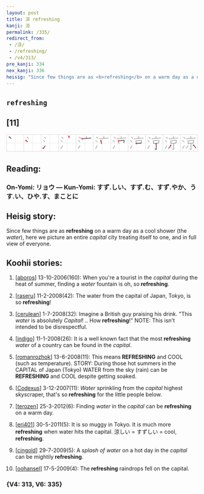 ```yaml
---
layout: post
title: 涼 refreshing
kanji: 涼
permalink: /335/
redirect_from:
 - /涼/
 - /refreshing/
 - /v4/313/
pre_kanji: 334
nex_kanji: 336
heisig: "Since few things are as <b>refreshing</b> on a warm day as a cool shower (the <i>water</i>), here we picture an entire <i>capital</i> city treating itself to one, and in full view of everyone."
---
```


## `refreshing`

## [11]

<div class="stroke"><img src="../images/E6B6BC.png" /></div>

## Reading:

### On-Yomi: リョウ &mdash; Kun-Yomi: すず.しい、すず.む、すず.やか、うす.い、ひや.す、まことに

## Heisig story:

Since few things are as <b>refreshing</b> on a warm day as a cool shower (the <i>water</i>), here we picture an entire <i>capital</i> city treating itself to one, and in full view of everyone.

## Koohii stories:

1) [<a href="http://kanji.koohii.com/profile/aboros">aboros</a>] 13-10-2006(160): When you&#039;re a tourist in the <em>capital</em> during the heat of summer, finding a <em>water</em> fountain is oh, so<strong> refreshing</strong>.

2) [<a href="http://kanji.koohii.com/profile/raseru">raseru</a>] 11-2-2008(42): The water from the capital of Japan, Tokyo, is so<strong> refreshing</strong>!

3) [<a href="http://kanji.koohii.com/profile/cerulean">cerulean</a>] 1-7-2008(32): Imagine a British guy praising his drink. &quot;This <em>water</em> is absolutely <em>Capital</em>! .. How<strong> refreshing</strong>!&quot; NOTE: This isn&#039;t intended to be disrespectful.

4) [<a href="http://kanji.koohii.com/profile/indigo">indigo</a>] 11-1-2008(26): It is a well known fact that the most<strong> refreshing</strong> <em>water</em> of a country can be found in the <em>capital</em>.

5) [<a href="http://kanji.koohii.com/profile/romanrozhok">romanrozhok</a>] 13-6-2008(11): This means<strong> REFRESHING</strong> and COOL (such as temperature). STORY: During those hot summers in the CAPITAL of Japan (Tokyo) WATER from the sky (rain) can be<strong> REFRESHING</strong> and COOL despite getting soaked.

6) [<a href="http://kanji.koohii.com/profile/Codexus">Codexus</a>] 3-12-2007(11): <em>Water</em> sprinkling from the <em>capital</em> highest skyscraper, that&#039;s so<strong> refreshing</strong> for the little people below.

7) [<a href="http://kanji.koohii.com/profile/terozen">terozen</a>] 25-3-2012(6): Finding <em>water</em> in the <em>capital</em> can be <strong>refreshing</strong> on a warm day.

8) [<a href="http://kanji.koohii.com/profile/eri401">eri401</a>] 30-5-2011(5): It is so muggy in Tokyo. It is much more <strong>refreshing</strong> when water hits the capital. 涼しい = すずしい = cool,<strong> refreshing</strong>.

9) [<a href="http://kanji.koohii.com/profile/cingold">cingold</a>] 29-7-2009(5): A <em>splash of water</em> on a hot day in the <em>capital</em> can be mightily<strong> refreshing</strong>.

10) [<a href="http://kanji.koohii.com/profile/oohansel">oohansel</a>] 17-5-2009(4): The<strong> refreshing</strong> raindrops fell on the capital.

### {V4: 313, V6: 335}

